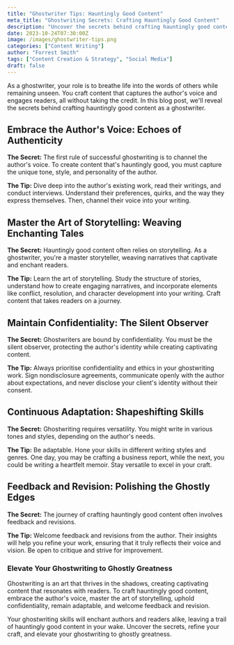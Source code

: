 ```yaml
---
title: "Ghostwriter Tips: Hauntingly Good Content"
meta_title: "Ghostwriting Secrets: Crafting Hauntingly Good Content"
description: "Uncover the secrets behind crafting hauntingly good content as a ghostwriter. From capturing the author's voice to mastering the art of storytelling, these tips will elevate your writing to ghostly greatness."
date: 2023-10-24T07:30:00Z
image: /images/ghostwriter-tips.png
categories: ["Content Writing"]
author: "Forrest Smith"
tags: ["Content Creation & Strategy", "Social Media"]
draft: false
---
```

As a ghostwriter, your role is to breathe life into the words of others while remaining unseen. You craft content that captures the author's voice and engages readers, all without taking the credit. In this blog post, we'll reveal the secrets behind crafting hauntingly good content as a ghostwriter.

## Embrace the Author's Voice: Echoes of Authenticity

**The Secret:** The first rule of successful ghostwriting is to channel the author's voice. To create content that's hauntingly good, you must capture the unique tone, style, and personality of the author. 

**The Tip:** Dive deep into the author's existing work, read their writings, and conduct interviews. Understand their preferences, quirks, and the way they express themselves. Then, channel their voice into your writing.

## Master the Art of Storytelling: Weaving Enchanting Tales

**The Secret:** Hauntingly good content often relies on storytelling. As a ghostwriter, you're a master storyteller, weaving narratives that captivate and enchant readers.

**The Tip:** Learn the art of storytelling. Study the structure of stories, understand how to create engaging narratives, and incorporate elements like conflict, resolution, and character development into your writing. Craft content that takes readers on a journey.

## Maintain Confidentiality: The Silent Observer

**The Secret:** Ghostwriters are bound by confidentiality. You must be the silent observer, protecting the author's identity while creating captivating content.

**The Tip:** Always prioritise confidentiality and ethics in your ghostwriting work. Sign nondisclosure agreements, communicate openly with the author about expectations, and never disclose your client's identity without their consent.

## Continuous Adaptation: Shapeshifting Skills

**The Secret:** Ghostwriting requires versatility. You might write in various tones and styles, depending on the author's needs.

**The Tip:** Be adaptable. Hone your skills in different writing styles and genres. One day, you may be crafting a business report, while the next, you could be writing a heartfelt memoir. Stay versatile to excel in your craft.

## Feedback and Revision: Polishing the Ghostly Edges

**The Secret:** The journey of crafting hauntingly good content often involves feedback and revisions. 

**The Tip:** Welcome feedback and revisions from the author. Their insights will help you refine your work, ensuring that it truly reflects their voice and vision. Be open to critique and strive for improvement.

### Elevate Your Ghostwriting to Ghostly Greatness

Ghostwriting is an art that thrives in the shadows, creating captivating content that resonates with readers. To craft hauntingly good content, embrace the author's voice, master the art of storytelling, uphold confidentiality, remain adaptable, and welcome feedback and revision.

Your ghostwriting skills will enchant authors and readers alike, leaving a trail of hauntingly good content in your wake. Uncover the secrets, refine your craft, and elevate your ghostwriting to ghostly greatness.

